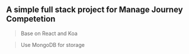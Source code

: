 ## A simple full stack project for Manage Journey Competetion

> Base on React and Koa 

> Use MongoDB for storage
